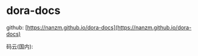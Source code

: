 # dora-docs

github: [https://nanzm.github.io/dora-docs](https://nanzm.github.io/dora-docs)

码云(国内):  
